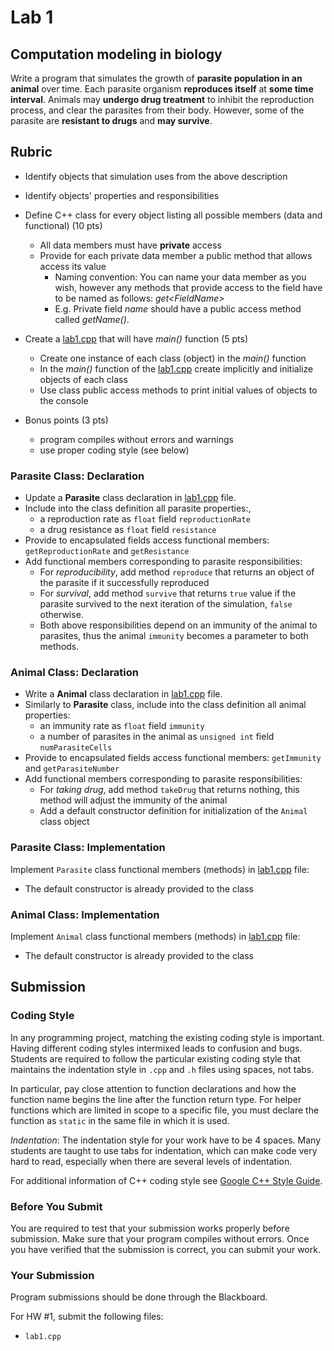 # Lab 1

## Computation modeling in biology

Write a program that simulates the growth of **parasite population in an animal** over time. Each parasite organism **reproduces itself** at **some time interval**. Animals may **undergo drug treatment** to inhibit the reproduction process, and clear the parasites from their body. However, some of the parasite are **resistant to drugs** and **may survive**.

## Rubric

- Identify objects that simulation uses from the above description
- Identify objects' properties and responsibilities
- Define C++ class for every object listing all possible members (data and functional) (10 pts)
    - All data members must have **private** access
    - Provide for each private data member a public method that allows access its value
        - Naming convention: You can name your data member as you wish, however any methods that provide access to the field have to be named as follows: *get<FieldName\>*
        - E.g. Private field *name* should have a public access method called *getName()*.
- Create a [lab1.cpp](lab1.cpp) that will have *main()* function (5 pts)
    - Create one instance of each class (object) in the *main()* function
    - In the *main()* function of the [lab1.cpp](lab1.cpp) create implicitly and initialize objects of each class
    - Use class public access methods to print initial values of objects to the console

- Bonus points (3 pts)
    - program compiles without errors and warnings
    - use proper coding style (see below)

### Parasite Class: Declaration
- Update a **Parasite** class declaration in [lab1.cpp](lab1.cpp) file.
- Include into the class definition all parasite properties:,
    - a reproduction rate as `float` field `reproductionRate`
    - a drug resistance as `float` field `resistance`
- Provide to encapsulated fields access functional members: `getReproductionRate` and `getResistance`
- Add functional members corresponding to parasite responsibilities:
    - For *reproducibility*, add method `reproduce` that returns an object of the parasite if it successfully reproduced
    - For *survival*, add method `survive` that returns `true` value if the parasite survived to the next iteration of the simulation, `false` otherwise.
    - Both above responsibilities depend on an immunity of the animal to parasites, thus the animal `immunity` becomes a parameter to both methods.

### Animal Class: Declaration

- Write a **Animal** class declaration in [lab1.cpp](lab1.cpp) file.
- Similarly to **Parasite** class, include into the class definition all animal properties:
    - an immunity rate as `float` field `immunity` 
    - a number of parasites in the animal as `unsigned int` field `numParasiteCells`
- Provide to encapsulated fields access functional members: `getImmunity` and `getParasiteNumber`
- Add functional members corresponding to parasite responsibilities:
    - For *taking drug*, add method `takeDrug` that returns nothing, this method will adjust the immunity of the animal
    - Add a default constructor definition for initialization of the `Animal` class object

### Parasite Class: Implementation

Implement `Parasite` class functional members (methods) in [lab1.cpp](lab1.cpp) file:

- The default constructor is already provided to the class

### Animal Class: Implementation

Implement `Animal` class functional members (methods)  in [lab1.cpp](lab1.cpp) file:

- The default constructor is already provided to the class

## Submission

### Coding Style

In any programming project, matching the existing coding style is important. Having different coding styles intermixed leads to confusion and bugs. Students are required to follow the particular existing coding style that maintains the indentation style in `.cpp` and `.h` files using spaces, not tabs.

In particular, pay close attention to function declarations and how the function name begins the line after the function return type. For helper functions which are limited in scope to a specific file, you must declare the function as `static` in the same file in which it is used.

*Indentation*: The indentation style for your work have to be 4 spaces. Many students are taught to use tabs for indentation, which can make code very hard to read, especially when there are several levels of indentation.

For additional information of C++ coding style see [Google C++ Style Guide](https://google.github.io/styleguide/cppguide.html).

### Before You Submit

You are required to test that your submission works properly before submission. Make sure that your program compiles without errors. Once you have verified that the submission is correct, you can submit your work.


### Your Submission

Program submissions should be done through the Blackboard.

For HW #1, submit the following files:

- `lab1.cpp`
